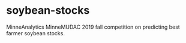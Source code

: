 # soybean-stocks
MinneAnalytics MinneMUDAC 2019 fall competition on predicting best farmer soybean stocks.

